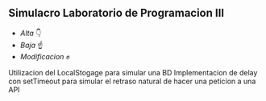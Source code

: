 ## Simulacro Laboratorio de Programacion III

+ *Alta* 👇
+ *Baja* ☝️ 
+ *Modificacion* ✊ 

Utilizacion del LocalStogage para simular una BD 
Implementacion de delay con setTimeout para simular el retraso natural de hacer una peticíon a una API
